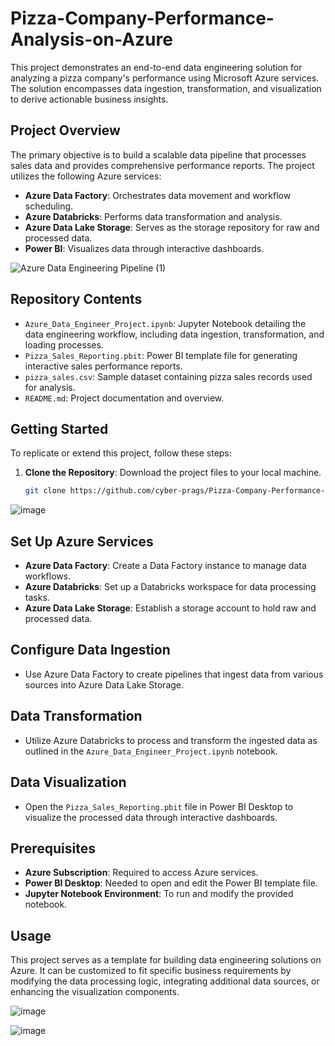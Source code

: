 # Pizza-Company-Performance-Analysis-on-Azure

This project demonstrates an end-to-end data engineering solution for analyzing a pizza company's performance using Microsoft Azure services. The solution encompasses data ingestion, transformation, and visualization to derive actionable business insights.

## Project Overview

The primary objective is to build a scalable data pipeline that processes sales data and provides comprehensive performance reports. The project utilizes the following Azure services:

- **Azure Data Factory**: Orchestrates data movement and workflow scheduling.
- **Azure Databricks**: Performs data transformation and analysis.
- **Azure Data Lake Storage**: Serves as the storage repository for raw and processed data.
- **Power BI**: Visualizes data through interactive dashboards.



![Azure Data Engineering Pipeline (1)](https://github.com/user-attachments/assets/2532e022-8146-4587-90dd-e1e86a6a846f)


## Repository Contents

- `Azure_Data_Engineer_Project.ipynb`: Jupyter Notebook detailing the data engineering workflow, including data ingestion, transformation, and loading processes.
- `Pizza_Sales_Reporting.pbit`: Power BI template file for generating interactive sales performance reports.
- `pizza_sales.csv`: Sample dataset containing pizza sales records used for analysis.
- `README.md`: Project documentation and overview.

## Getting Started

To replicate or extend this project, follow these steps:

1. **Clone the Repository**: Download the project files to your local machine.
   ```bash
   git clone https://github.com/cyber-prags/Pizza-Company-Performance-Analysis-on-Azure.git
   
![image](https://github.com/user-attachments/assets/69ff12bb-314a-4118-b842-b4a0247757c6)

## Set Up Azure Services

- **Azure Data Factory**: Create a Data Factory instance to manage data workflows.
- **Azure Databricks**: Set up a Databricks workspace for data processing tasks.
- **Azure Data Lake Storage**: Establish a storage account to hold raw and processed data.

## Configure Data Ingestion

- Use Azure Data Factory to create pipelines that ingest data from various sources into Azure Data Lake Storage.

## Data Transformation

- Utilize Azure Databricks to process and transform the ingested data as outlined in the `Azure_Data_Engineer_Project.ipynb` notebook.

## Data Visualization

- Open the `Pizza_Sales_Reporting.pbit` file in Power BI Desktop to visualize the processed data through interactive dashboards.

## Prerequisites

- **Azure Subscription**: Required to access Azure services.
- **Power BI Desktop**: Needed to open and edit the Power BI template file.
- **Jupyter Notebook Environment**: To run and modify the provided notebook.

## Usage

This project serves as a template for building data engineering solutions on Azure. It can be customized to fit specific business requirements by modifying the data processing logic, integrating additional data sources, or enhancing the visualization components.


![image](https://github.com/user-attachments/assets/74fb9cfa-ddb4-4c12-b5aa-7a33da6d5df1)



![image](https://github.com/user-attachments/assets/d38e7402-4f71-4383-ba63-4be2ee2d72b2)
